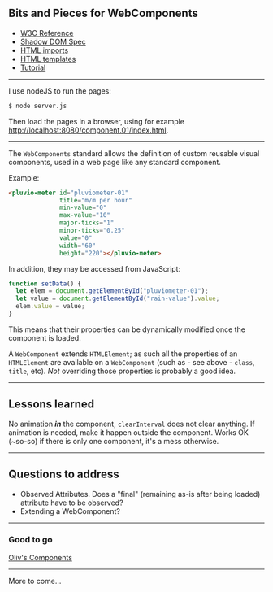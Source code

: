 ## Bits and Pieces for WebComponents

- [W3C Reference](http://w3c.github.io/webcomponents/spec/custom/)
- [Shadow DOM Spec](https://w3c.github.io/webcomponents/spec/shadow/)
- [HTML imports](http://w3c.github.io/webcomponents/spec/imports/)
- [HTML templates](https://html.spec.whatwg.org/multipage/webappapis.html)
- [Tutorial](https://auth0.com/blog/web-components-how-to-craft-your-own-custom-components/)

---

I use nodeJS to run the pages:
 ```bash
 $ node server.js
```

Then load the pages in a browser, using for example [http://localhost:8080/component.01/index.html](http://localhost:8080/component.01/index.html).

---

The `WebComponents` standard allows the definition of custom reusable visual components, used in a web page like any standard component.

Example:
```html
<pluvio-meter id="pluviometer-01"
              title="m/m per hour"
              min-value="0"
              max-value="10"
              major-ticks="1"
              minor-ticks="0.25"
              value="0"
              width="60"
              height="220"></pluvio-meter>
```
In addition, they may be accessed from JavaScript:
```javascript
function setData() {
  let elem = document.getElementById("pluviometer-01");
  let value = document.getElementById("rain-value").value;
  elem.value = value;
}
```
This means that their properties can be dynamically modified once the component is loaded.

A `WebComponent` extends `HTMLElement`; as such all the properties of an `HTMLElement` are available on a `WebComponent`
 (such as - see above - `class`, `title`, etc). _Not_ overriding those properties is probably a good idea.

---

## Lessons learned

No animation _**in**_ the component, `clearInterval` does not clear anything.
If animation is needed, make it happen outside the component.
Works OK (~so-so) if there is only one component, it's a mess otherwise.

---

## Questions to address
- Observed Attributes. Does a "final" (remaining as-is after being loaded) attribute have to be observed?
- Extending a WebComponent?

---

### Good to go

[Oliv's Components](https://github.com/OlivierLD/raspberry-pi4j-samples/tree/master/WebComponents/oliv-components)

---

More to come...
